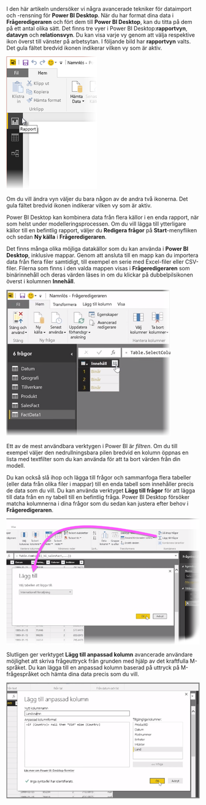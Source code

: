 I den här artikeln undersöker vi några avancerade tekniker för dataimport och -rensning för **Power BI Desktop**. När du har format dina data i **Frågeredigeraren** och fört dem till **Power BI Desktop**, kan du titta på dem på ett antal olika sätt. Det finns tre vyer i Power BI Desktop:**rapportvyn**, **datavyn** och **relationsvyn**. Du kan visa varje vy genom att välja respektive ikon överst till vänster på arbetsytan. I följande bild har **rapportvyn** valts. Det gula fältet bredvid ikonen indikerar vilken vy som är aktiv.

![](media/1-4-advanced-data-sources-and-transformation/1-4_1.png)

Om du vill ändra vyn väljer du bara någon av de andra två ikonerna. Det gula fältet bredvid ikonen indikerar vilken vy som är aktiv.

Power BI Desktop kan kombinera data från flera källor i en enda rapport, när som helst under modelleringsprocessen. Om du vill lägga till ytterligare källor till en befintlig rapport, väljer du **Redigera frågor** på **Start**-menyfliken och sedan **Ny källa** i **Frågeredigeraren**.

Det finns många olika möjliga datakällor som du kan använda i **Power BI Desktop**, inklusive mappar. Genom att ansluta till en mapp kan du importera data från flera filer samtidigt, till exempel en serie med Excel-filer eller CSV-filer. Filerna som finns i den valda mappen visas i **Frågeredigeraren** som binärinnehåll och deras värden läses in om du klickar på dubbelpilsikonen överst i kolumnen **Innehåll**.

![](media/1-4-advanced-data-sources-and-transformation/1-4_2.png)

Ett av de mest användbara verktygen i Power BI är *filtren*. Om du till exempel väljer den nedrullningsbara pilen bredvid en kolumn öppnas en lista med textfilter som du kan använda för att ta bort värden från din modell.

Du kan också slå ihop och lägga till frågor och sammanfoga flera tabeller (eller data från olika filer i mappar) till en enda tabell som innehåller precis de data som du vill. Du kan använda verktyget **Lägg till frågor** för att lägga till data från en ny tabell till en befintlig fråga. Power BI Desktop försöker matcha kolumnerna i dina frågor som du sedan kan justera efter behov i **Frågeredigeraren**.

![](media/1-4-advanced-data-sources-and-transformation/1-4_3.png)

Slutligen ger verktyget **Lägg till anpassad kolumn** avancerade användare möjlighet att skriva frågeuttryck från grunden med hjälp av det kraftfulla M-språket. Du kan lägga till en anpassad kolumn baserad på uttryck på M-frågespråket och hämta dina data precis som du vill.

![](media/1-4-advanced-data-sources-and-transformation/1-4_4.png)

